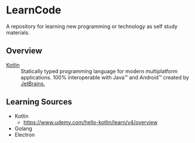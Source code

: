 # LearnCode
A repository for learning new programming or technology as self study materials.

## Overview
<dl>
  <dt><a href="https://kotlinlang.org/">Kotlin</a></dt>
  <dd>
    Statically typed programming language for modern multiplatform applications. 100% interoperable with Java™ and Android™ created by <a href="https://tetbrains.com/">JetBrains.</a>
  </dd>
</dl>

## Learning Sources
  * Kotlin
    * https://www.udemy.com/hello-kotlin/learn/v4/overview
  * Golang
  * Electron

